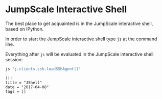 # JumpScale Interactive Shell

The best place to get acquainted is in the JumpScale interactive shell, based on IPython.

In order to start the JumpScale interactive shell type `js` at the command line.

Everything after `js` will be evaluated in the JumpScale interactive shell session:

```python
js 'j.clients.ssh.loadSSHAgent()'
```

```
!!!
title = "JShell"
date = "2017-04-08"
tags = []
```
